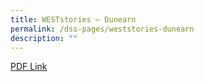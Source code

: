 ```yaml
---
title: WESTstories – Dunearn
permalink: /dss-pages/weststories-dunearn
description: ""
---
```

<a href="/files/Dunearn%20WESTories%20(website).pdf">PDF Link</a>